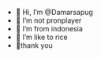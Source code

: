 - 👋 Hi, I’m @Damarsapug
- 👀 I’m not pronplayer
- 🌱 I’m from indonesia
- 💞️ I’m like to rice
- 🙂thank you

<!---
Damarsapug/Damarsapug is a ✨ special ✨ repository because its `README.md` (this file) appears on your GitHub profile.
You can click the Preview link to take a look at your changes.
--->
